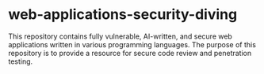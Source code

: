 # web-applications-security-diving
This repository contains fully vulnerable, AI-written, and secure web applications written in various programming languages. The purpose of this repository is to provide a resource for secure code review and penetration testing.
